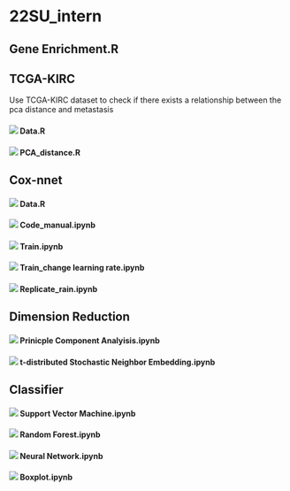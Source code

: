 # 22SU_intern
## Gene Enrichment.R
## TCGA-KIRC
Use TCGA-KIRC dataset to check if there exists a relationship between the pca distance and metastasis
#### <img src="https://img.shields.io/badge/Data-276DC3?style=flat&logo=R&logoColor=white"/> Data.R
#### <img src="https://img.shields.io/badge/PCA-276DC3?style=flat&logo=R&logoColor=white"/> PCA_distance.R
## Cox-nnet
#### <img src="https://img.shields.io/badge/Data-276DC3?style=flat&logo=R&logoColor=white"/> Data.R
#### <img src="https://img.shields.io/badge/PyTorch-EE4C2C?style=flat&logo=PyTorch&logoColor=white"/> Code_manual.ipynb
#### <img src="https://img.shields.io/badge/PyTorch-EE4C2C?style=flat&logo=PyTorch&logoColor=white"/> Train.ipynb
#### <img src="https://img.shields.io/badge/PyTorch-EE4C2C?style=flat&logo=PyTorch&logoColor=white"/> Train_change learning rate.ipynb
#### <img src="https://img.shields.io/badge/PyTorch-EE4C2C?style=flat&logo=PyTorch&logoColor=white"/> Replicate_rain.ipynb
## Dimension Reduction
#### <img src="https://img.shields.io/badge/sklearn-F7931E?style=flat&logo=scikit-learn&logoColor=white"/> Prinicple Component Analyisis.ipynb
#### <img src="https://img.shields.io/badge/sklearn-F7931E?style=flat&logo=scikit-learn&logoColor=white"/> t-distributed Stochastic Neighbor Embedding.ipynb
## Classifier
#### <img src="https://img.shields.io/badge/sklearn-F7931E?style=flat&logo=scikit-learn&logoColor=white"/> Support Vector Machine.ipynb
#### <img src="https://img.shields.io/badge/sklearn-F7931E?style=flat&logo=scikit-learn&logoColor=white"/> Random Forest.ipynb
#### <img src="https://img.shields.io/badge/PyTorch-EE4C2C?style=flat&logo=PyTorch&logoColor=white"/> Neural Network.ipynb
#### <img src="https://img.shields.io/badge/Matplotlib-3776AB?style=flat&logo=Python&logoColor=white"/> Boxplot.ipynb
